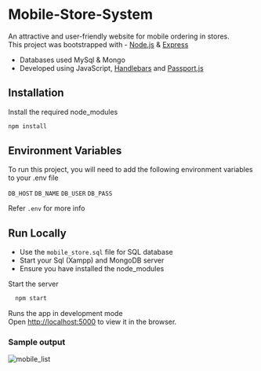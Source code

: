 # Mobile-Store-System
An attractive and user-friendly website for mobile ordering in stores.  
This project was bootstrapped with - [Node.js](https://nodejs.org/en/docs/) & [Express](https://expressjs.com/en/guide/routing.html)

- Databases used MySql & Mongo  
- Developed using JavaScript, [Handlebars](https://handlebarsjs.com/guide/#what-is-handlebars) and [Passport.js](https://www.passportjs.org/)

## Installation

Install the required node_modules

```bash
npm install
```
    
## Environment Variables
To run this project, you will need to add the following environment variables to your .env file

`DB_HOST`
`DB_NAME`
`DB_USER`
`DB_PASS`

Refer `.env` for more info

## Run Locally


- Use the `mobile_store.sql` file for SQL database
- Start your Sql (Xampp) and MongoDB server
- Ensure you have installed the node_modules

Start the server

```bash
  npm start
```
Runs the app in development mode  
Open [http://localhost:5000]() to view it in the browser.

### Sample output
![mobile_list](https://user-images.githubusercontent.com/88207381/201148732-06d79c0f-3144-4768-88e2-71526664a84c.png)


